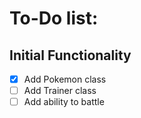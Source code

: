 # To-Do list:

## Initial Functionality 
- [x] Add Pokemon class
- [ ] Add Trainer class
- [ ] Add ability to battle